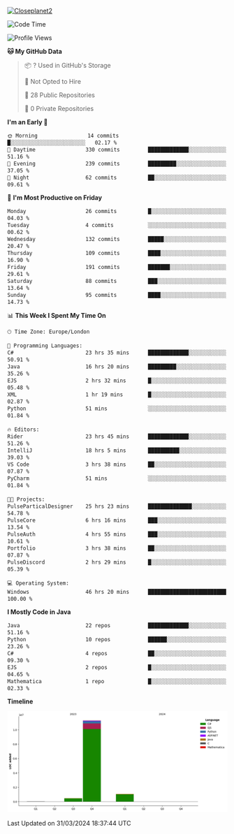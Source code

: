 [![Closeplanet2](https://github-readme-stats.vercel.app/api?username=Closeplanet2&show_icons=true&theme=tokyonight&count_private=true)]([https://github.com/Closeplanet2])

<!--START_SECTION:waka-->
![Code Time](http://img.shields.io/badge/Code%20Time-515%20hrs%2041%20mins-blue)

![Profile Views](http://img.shields.io/badge/Profile%20Views-3-blue)

**🐱 My GitHub Data** 

> 📦 ? Used in GitHub's Storage 
 > 
> 🚫 Not Opted to Hire
 > 
> 📜 28 Public Repositories 
 > 
> 🔑 0 Private Repositories 
 > 
**I'm an Early 🐤** 

```text
🌞 Morning                14 commits          █░░░░░░░░░░░░░░░░░░░░░░░░   02.17 % 
🌆 Daytime                330 commits         █████████████░░░░░░░░░░░░   51.16 % 
🌃 Evening                239 commits         █████████░░░░░░░░░░░░░░░░   37.05 % 
🌙 Night                  62 commits          ██░░░░░░░░░░░░░░░░░░░░░░░   09.61 % 
```
📅 **I'm Most Productive on Friday** 

```text
Monday                   26 commits          █░░░░░░░░░░░░░░░░░░░░░░░░   04.03 % 
Tuesday                  4 commits           ░░░░░░░░░░░░░░░░░░░░░░░░░   00.62 % 
Wednesday                132 commits         █████░░░░░░░░░░░░░░░░░░░░   20.47 % 
Thursday                 109 commits         ████░░░░░░░░░░░░░░░░░░░░░   16.90 % 
Friday                   191 commits         ███████░░░░░░░░░░░░░░░░░░   29.61 % 
Saturday                 88 commits          ███░░░░░░░░░░░░░░░░░░░░░░   13.64 % 
Sunday                   95 commits          ████░░░░░░░░░░░░░░░░░░░░░   14.73 % 
```


📊 **This Week I Spent My Time On** 

```text
🕑︎ Time Zone: Europe/London

💬 Programming Languages: 
C#                       23 hrs 35 mins      █████████████░░░░░░░░░░░░   50.91 % 
Java                     16 hrs 20 mins      █████████░░░░░░░░░░░░░░░░   35.26 % 
EJS                      2 hrs 32 mins       █░░░░░░░░░░░░░░░░░░░░░░░░   05.48 % 
XML                      1 hr 19 mins        █░░░░░░░░░░░░░░░░░░░░░░░░   02.87 % 
Python                   51 mins             ░░░░░░░░░░░░░░░░░░░░░░░░░   01.84 % 

🔥 Editors: 
Rider                    23 hrs 45 mins      █████████████░░░░░░░░░░░░   51.26 % 
IntelliJ                 18 hrs 5 mins       ██████████░░░░░░░░░░░░░░░   39.03 % 
VS Code                  3 hrs 38 mins       ██░░░░░░░░░░░░░░░░░░░░░░░   07.87 % 
PyCharm                  51 mins             ░░░░░░░░░░░░░░░░░░░░░░░░░   01.84 % 

🐱‍💻 Projects: 
PulseParticalDesigner    25 hrs 23 mins      ██████████████░░░░░░░░░░░   54.78 % 
PulseCore                6 hrs 16 mins       ███░░░░░░░░░░░░░░░░░░░░░░   13.54 % 
PulseAuth                4 hrs 55 mins       ███░░░░░░░░░░░░░░░░░░░░░░   10.61 % 
Portfolio                3 hrs 38 mins       ██░░░░░░░░░░░░░░░░░░░░░░░   07.87 % 
PulseDiscord             2 hrs 29 mins       █░░░░░░░░░░░░░░░░░░░░░░░░   05.39 % 

💻 Operating System: 
Windows                  46 hrs 20 mins      █████████████████████████   100.00 % 
```

**I Mostly Code in Java** 

```text
Java                     22 repos            █████████████░░░░░░░░░░░░   51.16 % 
Python                   10 repos            ██████░░░░░░░░░░░░░░░░░░░   23.26 % 
C#                       4 repos             ██░░░░░░░░░░░░░░░░░░░░░░░   09.30 % 
EJS                      2 repos             █░░░░░░░░░░░░░░░░░░░░░░░░   04.65 % 
Mathematica              1 repo              █░░░░░░░░░░░░░░░░░░░░░░░░   02.33 % 
```



**Timeline**

![Lines of Code chart](https://raw.githubusercontent.com/Closeplanet2/Closeplanet2/main/assets/bar_graph.png)


 Last Updated on 31/03/2024 18:37:44 UTC
<!--END_SECTION:waka-->
